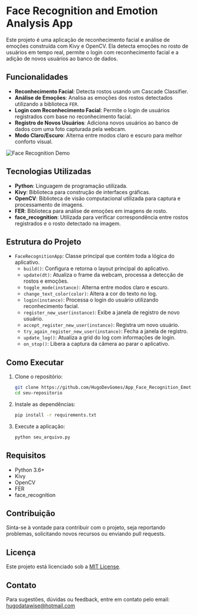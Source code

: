 # Face Recognition and Emotion Analysis App

Este projeto é uma aplicação de reconhecimento facial e análise de emoções construída com Kivy e OpenCV. Ela detecta emoções no rosto de usuários em tempo real, permite o login com reconhecimento facial e a adição de novos usuários ao banco de dados.

## Funcionalidades

- **Reconhecimento Facial**: Detecta rostos usando um Cascade Classifier.
- **Análise de Emoções**: Analisa as emoções dos rostos detectados utilizando a biblioteca `FER`.
- **Login com Reconhecimento Facial**: Permite o login de usuários registrados com base no reconhecimento facial.
- **Registro de Novos Usuários**: Adiciona novos usuários ao banco de dados com uma foto capturada pela webcam.
- **Modo Claro/Escuro**: Alterna entre modos claro e escuro para melhor conforto visual.
  
![Face Recognition Demo](https://s12.gifyu.com/images/SfRNu.gif)

## Tecnologias Utilizadas

- **Python**: Linguagem de programação utilizada.
- **Kivy**: Biblioteca para construção de interfaces gráficas.
- **OpenCV**: Biblioteca de visão computacional utilizada para captura e processamento de imagens.
- **FER**: Biblioteca para análise de emoções em imagens de rosto.
- **face_recognition**: Utilizada para verificar correspondência entre rostos registrados e o rosto detectado na imagem.

## Estrutura do Projeto

- `FaceRecognitionApp`: Classe principal que contém toda a lógica do aplicativo.
  - `build()`: Configura e retorna o layout principal do aplicativo.
  - `update(dt)`: Atualiza o frame da webcam, processa a detecção de rostos e emoções.
  - `toggle_mode(instance)`: Alterna entre modos claro e escuro.
  - `change_text_color(color)`: Altera a cor do texto no log.
  - `login(instance)`: Processa o login do usuário utilizando reconhecimento facial.
  - `register_new_user(instance)`: Exibe a janela de registro de novo usuário.
  - `accept_register_new_user(instance)`: Registra um novo usuário.
  - `try_again_register_new_user(instance)`: Fecha a janela de registro.
  - `update_log()`: Atualiza a grid do log com informações de login.
  - `on_stop()`: Libera a captura da câmera ao parar o aplicativo.

## Como Executar

1. Clone o repositório:
    ```bash
    git clone https://github.com/HugoDevGomes/App_Face_Recognition_Emotions
    cd seu-repositorio
    ```

2. Instale as dependências:
    ```bash
    pip install -r requirements.txt
    ```

3. Execute a aplicação:
    ```bash
    python seu_arquivo.py
    ```

## Requisitos

- Python 3.6+
- Kivy
- OpenCV
- FER
- face_recognition

## Contribuição

Sinta-se à vontade para contribuir com o projeto, seja reportando problemas, solicitando novos recursos ou enviando pull requests.

## Licença

Este projeto está licenciado sob a [MIT License](LICENSE).

## Contato

Para sugestões, dúvidas ou feedback, entre em contato pelo email: [hugodatawise@hotmail.com](mailto:hugodatawise@hotmail.com)
